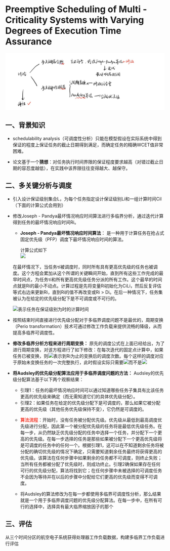 # Preemptive Scheduling of Multi - Criticality Systems with Varying Degrees of Execution Time Assurance
  
![alt text](4.jpg)



## 一、背景知识
  
- schedulability analysis（可调度性分析）只能在模型假设在实际系统中得到保证的程度上保证任务的截止日期得到满足，而确定任务的精确WCET值非常困难。

- 论文基于一个**猜想**：对任务执行时间界限的保证程度要求越高（对错过截止日期的容忍度越低），在实践中该界限往往变得越大、越保守。

## 二、多关键分析与调度

* 引入设计保证级别集合L，为每个任务指定设计保证级别Li和一组计算时间Cil（下面的计算公式会用到）
* 修改Joseph - Pandya最坏情况响应时间算法进行多临界分析，通过迭代计算得到任务的最坏情况响应时间Ri。
    * **Joseph - Pandya最坏情况响应时间算法**：
    是一种用于计算任务在抢占式固定优先级（PFP）调度下最坏情况响应时间的算法。  
    
        计算公式如下  
    ![](https://markdown.liuchengtu.com/work/uploads/upload_7925a251ab5db018f1b1fb4b8782c18c.png)
    
    在最坏情况下，当任务τi被调度时，同时所有具有更高优先级的任务也被调度。这个方程会累加从这个所谓的关键瞬间开始，直到所有这些工作完成的最早时间点，为任务τi和所有更高优先级任务分派的所有工作。这个最早的时间点就是Ri的最小不动点。计算过程是先将变量Ri初始化为CiLi，然后反复评估等式右边来更新Ri，直到Ri的值不再改变或Ri > Di。在后一种情况下，任务集被认为在给定的优先级分配下是不可调度或不可行的。
    
    ![](https://markdown.liuchengtu.com/work/uploads/upload_20a4dbde0bcb6a11af4ebd1e667204e7.png)表示任务在保证级别为时的计算时间
    
* 按照结束时间直接进行优先级分配对于多临界调度问题不是最优的，周期变换（Perio transformation）技术可通过修改工作负载来提供流畅的降级，从而提高多临界可调度性。


* **修改多临界分析方程来进行周期变换：**
原先的调度公式在上面已经给出，为了进行周期变换，对该方程进行了如下修改：在每次迭代的固定点计算中，如果任务已被变换，则![](https://markdown.liuchengtu.com/work/uploads/upload_aae791868e792a553b11f82679d29635.png)表示到Ri为止的变换后的调度次数。每个这样的调度对应于原始未变换任务的一次完整执行，此时假设实际只需要![](https://markdown.liuchengtu.com/work/uploads/upload_dce8cda56149ce966d6873918cb27139.png)而不是![](https://markdown.liuchengtu.com/work/uploads/upload_185ab7e32a566e35aca797876242d2a0.png)


* **将Audsley的优先级分配算法应用于多临界调度问题的方法：**
Audsley的优先级分配算法基于以下两个观察结果：
  
    - 引理1：任务的最坏情况响应时间可以通过知道哪些任务子集具有比该任务更高的优先级来确定（而无需知道它们的具体优先级分配）。
    - 引理2：如果任务在给定的优先级分配下是可调度的，那么如果它被分配更高的优先级（其他任务优先级保持不变），它仍然是可调度的。


    * <font class="text-color-1" color="#f44336">**算法流程**</font>：开始时，没有任务被分配优先级。优先级从最低到最高调度优先级进行分配，因此第一个被分配优先级的任务将是最低优先级任务。在每一步，从仍然缺乏优先级分配的任务中选择一个任务，并分配下一个更高的优先级。在每一步选择的任务是那些如果被分配下一个更高优先级将是可调度的任务中的任何一个。根据引理1，这可以在不知道剩余任务将被分配的确切优先级的情况下确定，只需要知道剩余任务最终将获得更高的优先级。该算法在任何步骤中如果剩余的任务都不可调度，则终止失败；当所有任务都被分配了优先级时，则成功终止。引理2确保如果存在任何可行的优先级分配，算法将找到它；在任何步骤中未被选择的可调度任务不会因为等待并在以后的步骤中分配给它们更高的优先级而变得不可调度。
    
    * 将Audsley的算法修改为在每一步都使用多临界可调度性分析，那么结果就是一个用于多临界调度问题的优先级分配算法。在每一步中，在所有可行的选择中，选择具有最大临界缩放因子的那个


## 三、评估

从三个时间分区的航空电子系统获得处理器工作负载数据，构建多临界工作负载进行评估
